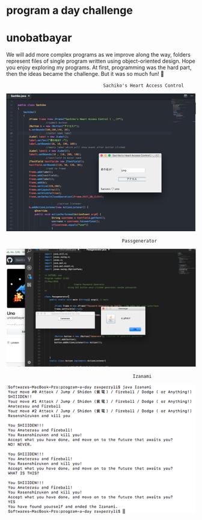 # program a day challenge
# unobatbayar

We will add more complex programs as we improve along the way, folders represent files of single program written using object-oriented design. Hope you enjoy exploring my programs. At first, programming was the hard part, then the ideas became the challenge. But it was so much fun!  🔭



                                        Sachiko's Heart Access Control

![alt text](https://github.com/unobatbayar/One-Program-A-Day-365-Days/blob/master/Images/sachiko.png)

                                               Passgenerator

![alt text](https://github.com/unobatbayar/One-Program-A-Day-365-Days/blob/master/Images/preview.png)

                                                   Izanami
                                                   
![alt text](https://github.com/unobatbayar/One-Program-A-Day-365-Days/blob/master/Images/Izanami_1.png)

                                       

